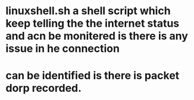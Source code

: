 # linuxshell.sh a shell script which keep telling the the internet status and acn be monitered is there is any issue in he connection 
# can be identified is there is packet dorp recorded.


